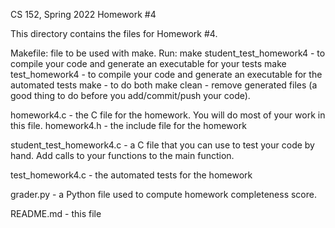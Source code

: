 CS 152, Spring 2022
Homework #4

This directory contains the files for Homework #4.

Makefile: file to be used with make.  Run:
  make student_test_homework4 - to compile your code and generate an executable for your tests
  make test_homework4 - to compile your code and generate an executable for the automated tests
  make - to do both
  make clean - remove generated files  (a good thing to do before you add/commit/push
    your code).

homework4.c - the C file for the homework.  You will do most of your work in this file.
homework4.h - the include file for the homework

student_test_homework4.c - a C file that you can use to test your code by
  hand. Add calls to your functions to the main function.

test_homework4.c - the automated tests for the homework

grader.py - a Python file used to compute homework completeness score.

README.md - this file
